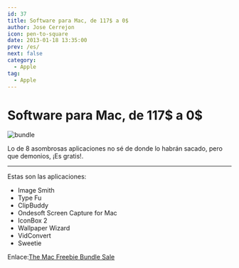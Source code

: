 ```yaml
---
id: 37
title: Software para Mac, de 117$ a 0$
author: Jose Cerrejon
icon: pen-to-square
date: 2013-01-18 13:35:00
prev: /es/
next: false
category:
  - Apple
tag:
  - Apple
---
```


# Software para Mac, de 117$ a 0$

![bundle](/images/bundle.jpg)

Lo de 8 asombrosas aplicaciones no sé de donde lo habrán sacado, pero que demonios, ¡Es gratis!.

- - -

Estas son las aplicaciones:

* Image Smith
* Type Fu
* ClipBuddy
* Ondesoft Screen Capture for Mac
* IconBox 2
* Wallpaper Wizard
* VidConvert
* Sweetie

Enlace:[The Mac Freebie Bundle Sale](https://stacksocial.com/sales/the-mac-freebie-bundle)